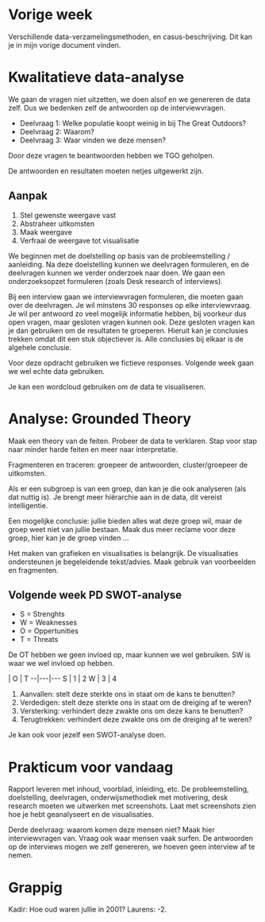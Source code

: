# Vorige week
Verschillende data-verzamelingsmethoden, en casus-beschrijving. Dit kan je in mijn vorige document vinden.

# Kwalitatieve data-analyse
We gaan de vragen niet uitzetten, we doen alsof en we genereren de data zelf. Dus we bedenken zelf de antwoorden op de interviewvragen.

- Deelvraag 1: Welke populatie koopt weinig in bij The Great Outdoors?
- Deelvraag 2: Waarom?
- Deelvraag 3: Waar vinden we deze mensen?

Door deze vragen te beantwoorden hebben we TGO geholpen.

De antwoorden en resultaten moeten netjes uitgewerkt zijn.

## Aanpak
1. Stel gewenste weergave vast
2. Abstraheer uitkomsten
3. Maak weergave
4. Verfraai de weergave tot visualisatie

We beginnen met de doelstelling op basis van de probleemstelling / aanleiding. Na deze doelstelling kunnen we deelvragen formuleren, en de deelvragen kunnen we verder onderzoek naar doen. We gaan een onderzoeksopzet formuleren (zoals Desk research of interviews).

Bij een interview gaan we interviewvragen formuleren, die moeten gaan over de deelvragen. Je wil minstens 30 responses op elke interviewvraag. Je wil per antwoord zo veel mogelijk informatie hebben, bij voorkeur dus open vragen, maar gesloten vragen kunnen ook. Deze gesloten vragen kan je dan gebruiken om de resultaten te groeperen. Hieruit kan je conclusies trekken omdat dit een stuk objectiever is. Alle conclusies bij elkaar is de algehele conclusie.

Voor deze opdracht gebruiken we fictieve responses. Volgende week gaan we wel echte data gebruiken.

Je kan een wordcloud gebruiken om de data te visualiseren.

# Analyse: Grounded Theory
Maak een theory van de feiten. Probeer de data te verklaren. Stap voor stap naar minder harde feiten en meer naar interpretatie.

Fragmenteren en traceren: groepeer de antwoorden, cluster/groepeer de uitkomsten.

Als er een subgroep is van een groep, dan kan je die ook analyseren (als dat nuttig is). Je brengt meer hiërarchie aan in de data, dit vereist intelligentie.

Een mogelijke conclusie: jullie bieden alles wat deze groep wil, maar de groep weet niet van jullie bestaan. Maak dus meer reclame voor deze groep, hier kan je de groep vinden ...

Het maken van grafieken en visualisaties is belangrijk. De visualisaties ondersteunen je begeleidende tekst/advies. Maak gebruik van voorbeelden en fragmenten.

## Volgende week PD SWOT-analyse

- S = Strenghts
- W = Weaknesses
- O = Oppertunities
- T = Threats

De OT hebben we geen invloed op, maar kunnen we wel gebruiken. SW is waar we wel invloed op hebben.

  | O | T
--|---|---
S | 1 | 2
W | 3 | 4

1. Aanvallen: stelt deze sterkte ons in staat om de kans te benutten?
2. Verdedigen: stelt deze sterkte ons in staat om de dreiging af te weren?
3. Versterking: verhindert deze zwakte ons om deze kans te benutten?
4. Terugtrekken: verhindert deze zwakte ons om de dreiging af te weren?

Je kan ook voor jezelf een SWOT-analyse doen.

# Prakticum voor vandaag
Rapport leveren met inhoud, voorblad, inleiding, etc. De probleemstelling, doelstelling, deelvragen, onderwijsmethodiek met motivering, desk research moeten we uitwerken met screenshots. Laat met screenshots zien hoe je hebt geanalyseert en de visualisaties.

Derde deelvraag: waarom komen deze mensen niet? Maak hier interviewvragen van. Vraag ook waar mensen vaak surfen. De antwoorden op de interviews mogen we zelf genereren, we hoeven geen interview af te nemen.

# Grappig
Kadir: Hoe oud waren jullie in 2001?
Laurens: -2.
